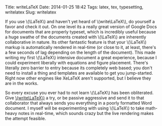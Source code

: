 Title: writeLaTeX
Date: 2014-01-25 18:42
Tags: latex, tex, typesetting, writelatex
Slug: writelatex

If you use \\(\\LaTeX\\) and haven't yet heard of
\\(write\\LaTeX\\), do yourself a favor and check it out. On one level
its a really great version of Google Docs for documents that are
properly typeset, which is incredibly useful because a huge swathe of
the documents created with \\(\\LaTeX\\) are inherently collaborative in
nature. Its other fantastic feature is that your \\(\\LaTeX\\) markup is
automatically rendered in real-time (or close to it, at least, there's a
few seconds of lag depending on the length of the document). This made
writing my first \\(\\LaTeX\\) intensive document a great experience,
because I could experiment liberally with equations and figure
placement. There's literally zero barrier to entry because its
completely web based; you don't need to install a thing and templates
are available to get you jump-started. Right now other engines like
XeLaTeX aren't supported, but I believe they are in the works.

So every excuse you ever had to not learn \\(\\LaTeX\\) has been
obliterated. Give [\\(write\\LaTeX\\)][] a try, or be passive aggressive
and send it to that collaborator that always sends you everything in a
poorly formatted Word document. I myself will be experimenting with
using \\(\\LaTeX\\) to take math-heavy notes in real-time, which sounds
crazy but the live rendering makes the attempt feasible.

  [\\(write\\LaTeX\\)]: http://writelatex.com
